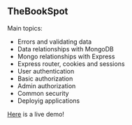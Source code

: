 ## TheBookSpot

Main topics:

- Errors and validating data
- Data relationships with MongoDB
- Mongo relationships with Express
- Express router, cookies and sessions
- User authentication
- Basic authorization
- Admin authorization
- Common security
- Deployig applications

[Here](https://thebookspot.onrender.com/books) is a live demo!

